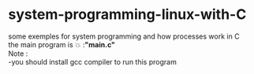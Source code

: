 # system-programming-linux-with-C
some exemples for system programming and how processes work in C<br>
the main program is 💥 :<b>"main.c"</b> <br>
Note : <br>
-you should install gcc compiler to run this program 
